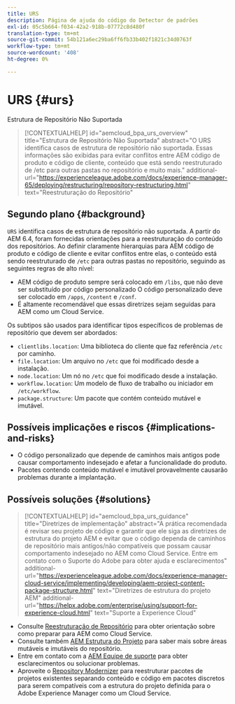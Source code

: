 ```yaml
---
title: URS
description: Página de ajuda do código do Detector de padrões
exl-id: 05c5b664-f034-42a2-918b-07772c8d480f
translation-type: tm+mt
source-git-commit: 54b121a6ec29ba6ff6fb33b402f1821c34d0763f
workflow-type: tm+mt
source-wordcount: '408'
ht-degree: 0%

---
```


# URS {#urs}

Estrutura de Repositório Não Suportada

>[!CONTEXTUALHELP]
>id="aemcloud_bpa_urs_overview"
>title="Estrutura de Repositório Não Suportada"
>abstract="O URS identifica casos de estrutura de repositório não suportada. Essas informações são exibidas para evitar conflitos entre AEM código de produto e código de cliente, conteúdo que está sendo reestruturado de /etc para outras pastas no repositório e muito mais."
>additional-url="https://experienceleague.adobe.com/docs/experience-manager-65/deploying/restructuring/repository-restructuring.html" text="Reestruturação do Repositório"

## Segundo plano {#background}

`URS` identifica casos de estrutura de repositório não suportada. A partir do AEM 6.4, foram fornecidas orientações para a reestruturação do conteúdo dos repositórios. Ao definir claramente hierarquias para AEM código de produto e código de cliente e evitar conflitos entre elas, o conteúdo está sendo reestruturado de `/etc` para outras pastas no repositório, seguindo as seguintes regras de alto nível:

* AEM código de produto sempre será colocado em `/libs`, que não deve ser substituído por código personalizado O código personalizado deve ser colocado em `/apps`, `/content` e `/conf`.
* É altamente recomendável que essas diretrizes sejam seguidas para AEM como um Cloud Service.

Os subtipos são usados para identificar tipos específicos de problemas de repositório que devem ser abordados:
* `clientlibs.location`: Uma biblioteca do cliente que faz referência  `/etc` por caminho.
* `file.location`: Um arquivo no  `/etc` que foi modificado desde a instalação.
* `node.location`: Um nó no  `/etc` que foi modificado desde a instalação.
* `workflow.location`: Um modelo de fluxo de trabalho ou iniciador em  `/etc/workflow`.
* `package.structure`: Um pacote que contém conteúdo mutável e imutável.

## Possíveis implicações e riscos {#implications-and-risks}

* O código personalizado que depende de caminhos mais antigos pode causar comportamento indesejado e afetar a funcionalidade do produto.
* Pacotes contendo conteúdo mutável e imutável provavelmente causarão problemas durante a implantação.

## Possíveis soluções {#solutions}

>[!CONTEXTUALHELP]
>id="aemcloud_bpa_urs_guidance"
>title="Diretrizes de implementação"
>abstract="A prática recomendada é revisar seu projeto de código e garantir que ele siga as diretrizes de estrutura do projeto AEM e evitar que o código dependa de caminhos de repositório mais antigos/não compatíveis que possam causar comportamento indesejado no AEM como Cloud Service. Entre em contato com o Suporte do Adobe para obter ajuda e esclarecimentos"
>additional-url="https://experienceleague.adobe.com/docs/experience-manager-cloud-service/implementing/developing/aem-project-content-package-structure.html" text="Diretrizes de estrutura do projeto AEM"
>additional-url="https://helpx.adobe.com/enterprise/using/support-for-experience-cloud.html" text="Suporte a Experience Cloud"

* Consulte [Reestruturação de Repositório](https://experienceleague.adobe.com/docs/experience-manager-65/deploying/restructuring/repository-restructuring.html) para obter orientação sobre como preparar para AEM como Cloud Service.
* Consulte também [AEM Estrutura do Projeto](https://experienceleague.adobe.com/docs/experience-manager-cloud-service/implementing/developing/aem-project-content-package-structure.html) para saber mais sobre áreas mutáveis e imutáveis do repositório.
* Entre em contato com a [AEM Equipe de suporte](https://helpx.adobe.com/enterprise/using/support-for-experience-cloud.html) para obter esclarecimentos ou solucionar problemas.
* Aproveite o [Repository Modernizer](https://experienceleague.adobe.com/docs/experience-manager-cloud-service/moving/refactoring-tools/repo-modernizer.html#refactoring-tools) para reestruturar pacotes de projetos existentes separando conteúdo e código em pacotes discretos para serem compatíveis com a estrutura do projeto definida para o Adobe Experience Manager como um Cloud Service.
